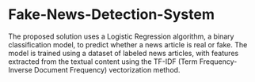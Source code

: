 # Fake-News-Detection-System
The proposed solution uses a Logistic Regression algorithm, a binary classification model, to predict whether a news article is real or fake. The model is trained using a dataset of labeled news articles, with features extracted from the textual content using the TF-IDF (Term Frequency-Inverse Document Frequency) vectorization method.
